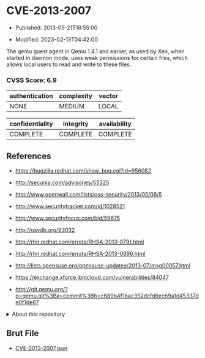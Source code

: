 # CVE-2013-2007

- Published: 2013-05-21T18:55:00

- Modified: 2023-02-13T04:42:00

The qemu guest agent in Qemu 1.4.1 and earlier, as used by Xen, when started in daemon mode, uses weak permissions for certain files, which allows local users to read and write to these files.

### CVSS Score: **6.9**

| authentication | complexity | vector |
| --- | --- | --- |
| NONE | MEDIUM | LOCAL |

| confidentiality | integrity | availability |
| --- | --- | --- |
| COMPLETE | COMPLETE | COMPLETE |

## References

* https://bugzilla.redhat.com/show_bug.cgi?id=956082

* http://secunia.com/advisories/53325

* http://www.openwall.com/lists/oss-security/2013/05/06/5

* http://www.securitytracker.com/id/1028521

* http://www.securityfocus.com/bid/59675

* http://osvdb.org/93032

* http://rhn.redhat.com/errata/RHSA-2013-0791.html

* http://rhn.redhat.com/errata/RHSA-2013-0896.html

* http://lists.opensuse.org/opensuse-updates/2013-07/msg00057.html

* https://exchange.xforce.ibmcloud.com/vulnerabilities/84047

* http://git.qemu.org/?p=qemu.git%3Ba=commit%3Bh=c689b4f1bac352dcfd6ecb9a1d45337de0f1de67

<details>
<summary>About this repository</summary> 

  This repository is part of the project [Live Hack CVE](https://github.com/Live-Hack-CVE). Main website can be found [www.live-hack.org](https://www.live-hack.org) 
  
  Made by [Sn0wAlice](https://github.com/Sn0wAlice) for the people that care about security and need to have a feed of the latest CVEs. Hope you enjoy it, don't forget to star the repo and follow me on [Twitter](https://twitter.com/Sn0wAlice) and [Github](https://github.com/Sn0wAlice). And that is my [personnal website](https://www.alice-snow.me/)

  - [Home Page](https://github.com/Live-Hack-CVE)
  - [Framework](https://github.com/Live-Hack-CVE/cve-framework)
  - [CVE database](https://github.com/Live-Hack-CVE/full_database)
  - [Changelog](https://github.com/Live-Hack-CVE/Changelog)
</details>

## Brut File

* [CVE-2013-2007.json](https://raw.githubusercontent.com/Live-Hack-CVE/full_database/main/cves/2013/CVE-2013-2007.json)

